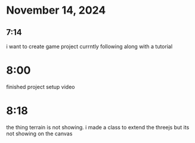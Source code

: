 # November 14, 2024
## 7:14
i want to create game project currntly following along with a tutorial

# 8:00 

finished project setup video


# 8:18
the thing terrain is not showing. i made a class to extend the threejs 
but its not showing on the canvas

